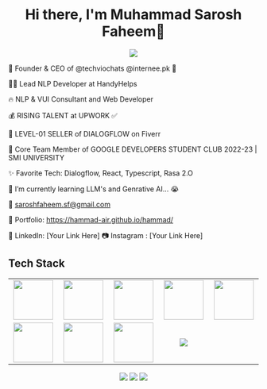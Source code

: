 <body>
  <div align="center">
    <h1> Hi there, I'm Muhammad Sarosh Faheem👋<a href="https://hammad-air.github.io/hammad/"></h1>
  </div>
<p align="center">
<a href="https://github.com/hammad-air"><img src="https://readme-typing-svg.herokuapp.com/?lines=NLP+and+Web+Developer;Mern+Stack+Developer&font=Roboto&size=26&duration=3500&pause=500&center=true&width=500&height=50&color=eab676"></a>
	
<!-- ## My WordPress Course 
- [Mubashar Nouman](https://www.youtube.com/channel/UC6lUUWMyuiibsJzV8BNdaEQ)
 -->

🤵 Founder & CEO of @techviochats @internee.pk 🤖
	
👨‍💻 Lead NLP Developer at HandyHelps

🔥 NLP & VUI Consultant and Web Developer 
	
💰 RISING TALENT at UPWORK ✅

💸 LEVEL-01 SELLER of DIALOGFLOW on Fiverr
	
📢 Core Team Member of GOOGLE DEVELOPERS STUDENT CLUB  2022-23 | SMI UNIVERSITY

✨ Favorite Tech: Dialogflow, React, Typescript, Rasa 2.O

📓 I’m currently learning LLM's and Genrative AI... 😭

📧 saroshfaheem.sf@gmail.com

🎨 Portfolio: https://hammad-air.github.io/hammad/

💼 LinkedIn: [Your Link Here]
📷 Instagram : [Your Link Here]
 
<h2>Tech Stack</h2>

<table width="100">
<tr><td align='center' width="200">
        <img src="https://www.svgrepo.com/show/353648/dialogflow.svg" width="80">
    </td><td align='center' width="200">
        <img src="https://upload.wikimedia.org/wikipedia/commons/thumb/c/cb/Google_Assistant_logo.svg/1200px-Google_Assistant_logo.svg.png"  width="80">
    </td><td align='center' width="200">
        <img src="https://github.com/abranhe/programming-languages-logos/blob/master/src/javascript/javascript.svg" width="80">
    </td><td align='center' width="200">
        <img src="https://fiverr-res.cloudinary.com/npm-assets/layout-server/fiverr-og-logo.5fd6463.png" width="80">
    </td><td align='center' width="200">
        <img src="https://www.vectorlogo.zone/logos/reactjs/reactjs-ar21.svg" width="80">
    </td>
</tr>
   <tr>
     <td align='center'>
        <img src="https://upload.wikimedia.org/wikipedia/commons/thumb/3/38/HTML5_Badge.svg/600px-HTML5_Badge.svg.png"  width="80">
    </td><td align='center'>
        <img src="https://upload.wikimedia.org/wikipedia/commons/thumb/4/4c/Typescript_logo_2020.svg/1200px-Typescript_logo_2020.svg.png" width="80">
    </td><td align='center'>
        <img src="[https://github.com/bestofjs/bestofjs-webui/blob/master/public/logos/vscode.svg](https://github.com/bestofjs/bestofjs)" width="80">
    </td><td align='center'>
        <img src="https://download.logo.wine/logo/Amazon_Alexa/Amazon_Alexa-Logo.wine.png">
    </td>
   </tr>


</table>
</p>
<p align="center">
<a href="https://www.linkedin.com/in/saroshfaheem/"><img src="https://img.shields.io/badge/-M.SaroshFaheem?style=flat&logo=Linkedin&logoColor=white"/></a>
<a href="mailto:saroshfaheem.sf8@gmail.com"><img src="https://img.shields.io/badge/-saroshfaheem.sf@gmail.com-D14836?style=flat&logo=Gmail&logoColor=white"/></a>
<a href="https://www.instagram.com/faheemsarosh/?next=%2F"><img src="https://img.shields.io/badge/-Faheemsarosh?style=flat&logo=Instagram&logoColor=white"/></a>
 </p>

